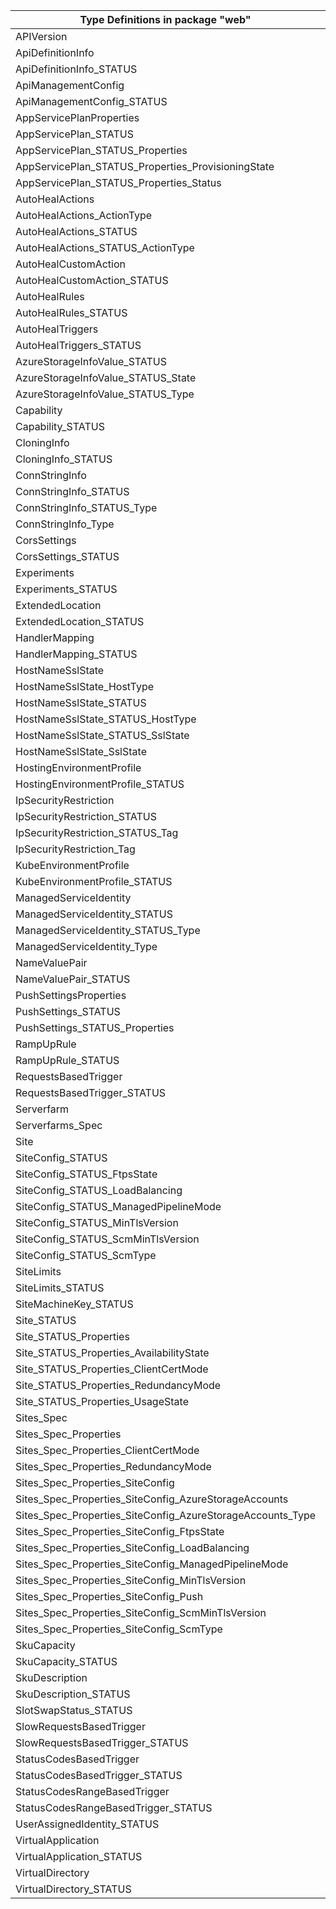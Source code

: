 | Type Definitions in package "web"                          | v1beta20220301 |
|------------------------------------------------------------|----------------|
| APIVersion                                                 | v1beta20220301 |
| ApiDefinitionInfo                                          | v1beta20220301 |
| ApiDefinitionInfo_STATUS                                   | v1beta20220301 |
| ApiManagementConfig                                        | v1beta20220301 |
| ApiManagementConfig_STATUS                                 | v1beta20220301 |
| AppServicePlanProperties                                   | v1beta20220301 |
| AppServicePlan_STATUS                                      | v1beta20220301 |
| AppServicePlan_STATUS_Properties                           | v1beta20220301 |
| AppServicePlan_STATUS_Properties_ProvisioningState         | v1beta20220301 |
| AppServicePlan_STATUS_Properties_Status                    | v1beta20220301 |
| AutoHealActions                                            | v1beta20220301 |
| AutoHealActions_ActionType                                 | v1beta20220301 |
| AutoHealActions_STATUS                                     | v1beta20220301 |
| AutoHealActions_STATUS_ActionType                          | v1beta20220301 |
| AutoHealCustomAction                                       | v1beta20220301 |
| AutoHealCustomAction_STATUS                                | v1beta20220301 |
| AutoHealRules                                              | v1beta20220301 |
| AutoHealRules_STATUS                                       | v1beta20220301 |
| AutoHealTriggers                                           | v1beta20220301 |
| AutoHealTriggers_STATUS                                    | v1beta20220301 |
| AzureStorageInfoValue_STATUS                               | v1beta20220301 |
| AzureStorageInfoValue_STATUS_State                         | v1beta20220301 |
| AzureStorageInfoValue_STATUS_Type                          | v1beta20220301 |
| Capability                                                 | v1beta20220301 |
| Capability_STATUS                                          | v1beta20220301 |
| CloningInfo                                                | v1beta20220301 |
| CloningInfo_STATUS                                         | v1beta20220301 |
| ConnStringInfo                                             | v1beta20220301 |
| ConnStringInfo_STATUS                                      | v1beta20220301 |
| ConnStringInfo_STATUS_Type                                 | v1beta20220301 |
| ConnStringInfo_Type                                        | v1beta20220301 |
| CorsSettings                                               | v1beta20220301 |
| CorsSettings_STATUS                                        | v1beta20220301 |
| Experiments                                                | v1beta20220301 |
| Experiments_STATUS                                         | v1beta20220301 |
| ExtendedLocation                                           | v1beta20220301 |
| ExtendedLocation_STATUS                                    | v1beta20220301 |
| HandlerMapping                                             | v1beta20220301 |
| HandlerMapping_STATUS                                      | v1beta20220301 |
| HostNameSslState                                           | v1beta20220301 |
| HostNameSslState_HostType                                  | v1beta20220301 |
| HostNameSslState_STATUS                                    | v1beta20220301 |
| HostNameSslState_STATUS_HostType                           | v1beta20220301 |
| HostNameSslState_STATUS_SslState                           | v1beta20220301 |
| HostNameSslState_SslState                                  | v1beta20220301 |
| HostingEnvironmentProfile                                  | v1beta20220301 |
| HostingEnvironmentProfile_STATUS                           | v1beta20220301 |
| IpSecurityRestriction                                      | v1beta20220301 |
| IpSecurityRestriction_STATUS                               | v1beta20220301 |
| IpSecurityRestriction_STATUS_Tag                           | v1beta20220301 |
| IpSecurityRestriction_Tag                                  | v1beta20220301 |
| KubeEnvironmentProfile                                     | v1beta20220301 |
| KubeEnvironmentProfile_STATUS                              | v1beta20220301 |
| ManagedServiceIdentity                                     | v1beta20220301 |
| ManagedServiceIdentity_STATUS                              | v1beta20220301 |
| ManagedServiceIdentity_STATUS_Type                         | v1beta20220301 |
| ManagedServiceIdentity_Type                                | v1beta20220301 |
| NameValuePair                                              | v1beta20220301 |
| NameValuePair_STATUS                                       | v1beta20220301 |
| PushSettingsProperties                                     | v1beta20220301 |
| PushSettings_STATUS                                        | v1beta20220301 |
| PushSettings_STATUS_Properties                             | v1beta20220301 |
| RampUpRule                                                 | v1beta20220301 |
| RampUpRule_STATUS                                          | v1beta20220301 |
| RequestsBasedTrigger                                       | v1beta20220301 |
| RequestsBasedTrigger_STATUS                                | v1beta20220301 |
| Serverfarm                                                 | v1beta20220301 |
| Serverfarms_Spec                                           | v1beta20220301 |
| Site                                                       | v1beta20220301 |
| SiteConfig_STATUS                                          | v1beta20220301 |
| SiteConfig_STATUS_FtpsState                                | v1beta20220301 |
| SiteConfig_STATUS_LoadBalancing                            | v1beta20220301 |
| SiteConfig_STATUS_ManagedPipelineMode                      | v1beta20220301 |
| SiteConfig_STATUS_MinTlsVersion                            | v1beta20220301 |
| SiteConfig_STATUS_ScmMinTlsVersion                         | v1beta20220301 |
| SiteConfig_STATUS_ScmType                                  | v1beta20220301 |
| SiteLimits                                                 | v1beta20220301 |
| SiteLimits_STATUS                                          | v1beta20220301 |
| SiteMachineKey_STATUS                                      | v1beta20220301 |
| Site_STATUS                                                | v1beta20220301 |
| Site_STATUS_Properties                                     | v1beta20220301 |
| Site_STATUS_Properties_AvailabilityState                   | v1beta20220301 |
| Site_STATUS_Properties_ClientCertMode                      | v1beta20220301 |
| Site_STATUS_Properties_RedundancyMode                      | v1beta20220301 |
| Site_STATUS_Properties_UsageState                          | v1beta20220301 |
| Sites_Spec                                                 | v1beta20220301 |
| Sites_Spec_Properties                                      | v1beta20220301 |
| Sites_Spec_Properties_ClientCertMode                       | v1beta20220301 |
| Sites_Spec_Properties_RedundancyMode                       | v1beta20220301 |
| Sites_Spec_Properties_SiteConfig                           | v1beta20220301 |
| Sites_Spec_Properties_SiteConfig_AzureStorageAccounts      | v1beta20220301 |
| Sites_Spec_Properties_SiteConfig_AzureStorageAccounts_Type | v1beta20220301 |
| Sites_Spec_Properties_SiteConfig_FtpsState                 | v1beta20220301 |
| Sites_Spec_Properties_SiteConfig_LoadBalancing             | v1beta20220301 |
| Sites_Spec_Properties_SiteConfig_ManagedPipelineMode       | v1beta20220301 |
| Sites_Spec_Properties_SiteConfig_MinTlsVersion             | v1beta20220301 |
| Sites_Spec_Properties_SiteConfig_Push                      | v1beta20220301 |
| Sites_Spec_Properties_SiteConfig_ScmMinTlsVersion          | v1beta20220301 |
| Sites_Spec_Properties_SiteConfig_ScmType                   | v1beta20220301 |
| SkuCapacity                                                | v1beta20220301 |
| SkuCapacity_STATUS                                         | v1beta20220301 |
| SkuDescription                                             | v1beta20220301 |
| SkuDescription_STATUS                                      | v1beta20220301 |
| SlotSwapStatus_STATUS                                      | v1beta20220301 |
| SlowRequestsBasedTrigger                                   | v1beta20220301 |
| SlowRequestsBasedTrigger_STATUS                            | v1beta20220301 |
| StatusCodesBasedTrigger                                    | v1beta20220301 |
| StatusCodesBasedTrigger_STATUS                             | v1beta20220301 |
| StatusCodesRangeBasedTrigger                               | v1beta20220301 |
| StatusCodesRangeBasedTrigger_STATUS                        | v1beta20220301 |
| UserAssignedIdentity_STATUS                                | v1beta20220301 |
| VirtualApplication                                         | v1beta20220301 |
| VirtualApplication_STATUS                                  | v1beta20220301 |
| VirtualDirectory                                           | v1beta20220301 |
| VirtualDirectory_STATUS                                    | v1beta20220301 |
